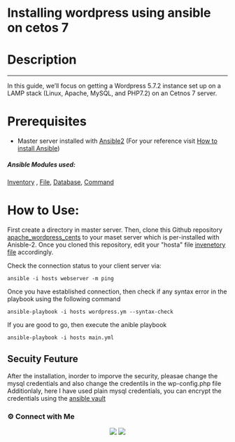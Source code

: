 # Installing wordpress using ansible on cetos 7

# **Description**
-------------------------------------------------- 

In this guide, we’ll focus on getting a Wordpress 5.7.2 instance set up on a LAMP stack (Linux, Apache, MySQL, and PHP7.2) on an Cetnos 7 server.

# Prerequisites

- Master server installed with [Ansible2](https://docs.ansible.com/ansible/2.3/index.html) (For your reference visit [How to install Ansible](https://docs.ansible.com/ansible/latest/installation_guide/intro_installation.html))
##### Ansible Modules used:
[Inventory](https://docs.ansible.com/ansible/2.3/intro_inventory.html) , [File](https://docs.ansible.com/ansible/2.3/list_of_files_modules.html), [Database](https://docs.ansible.com/ansible/2.3/list_of_database_modules.html), [Command](https://docs.ansible.com/ansible/2.3/list_of_commands_modules.html)

# How to Use:

First create a directory in master server. Then, clone this Github repository [apache_wordpress_cents](https://github.com/vyjith/Apache-wordpress-centos) to your maset server which is per-installed with Anisble-2. Once you cloned this repository, edit your "hosta" file [invenetory file](https://docs.ansible.com/ansible/2.3/intro_inventory.html) accordingly. 

Check the connection status to your client server via:
```
ansible -i hosts webserver -m ping

```
Once you have established connection, then check if any syntax error in the playbook using the following command
```
ansible-playbook -i hosts wordpress.ym --syntax-check
```
If you are good to go, then execute the anible playbook
```
ansible-playbook -i hosts main.yml
```

Secuity Feuture
-------------------------------------------------- 

After the installation, inorder to imporve the security, pleasae change the mysql credentials and also change the credentils in the wp-config.php file
Additionlaly, here I have used plain mysql credentials, you can encrypt the credentials using the [ansible vault](https://docs.ansible.com/ansible/latest/user_guide/vault.html)

### ⚙️ Connect with Me
<p align="center">
<a href="https://www.instagram.com/iamvyjith/"><img src="https://img.shields.io/badge/Instagram-E4405F?style=for-the-badge&logo=instagram&logoColor=white"/></a>
<a href="https://www.linkedin.com/in/vyjith-ks-3bb8b7173/"><img src="https://img.shields.io/badge/LinkedIn-0077B5?style=for-the-badge&logo=linkedin&logoColor=white"/></a>
